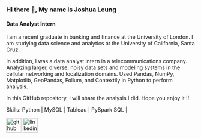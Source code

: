 ### Hi there 👋, My name is Joshua Leung
#### Data Analyst Intern

I am a recent graduate in banking and finance at the University of London. I am studying data science and analytics at the University of California, Santa Cruz.

In addition, I was a data analyst intern in a telecommunications company. Analyzing larger, diverse, noisy data sets and modeling systems in the cellular networking and localization domains. Used Pandas, NumPy, Matplotlib, GeoPandas, Folium, and Contextily in Python to perform analysis.

In this GitHub repository, I will share the analysis I did. Hope you enjoy it !!

Skills: Python | MySQL | Tableau | PySpark SQL |  



[<img src='https://cdn.jsdelivr.net/npm/simple-icons@3.0.1/icons/github.svg' alt='github' height='40'>](https://github.com/jjoshualleung)  [<img src='https://cdn.jsdelivr.net/npm/simple-icons@3.0.1/icons/linkedin.svg' alt='linkedin' height='40'>](https://www.linkedin.com/in/jjoshualleung)  

